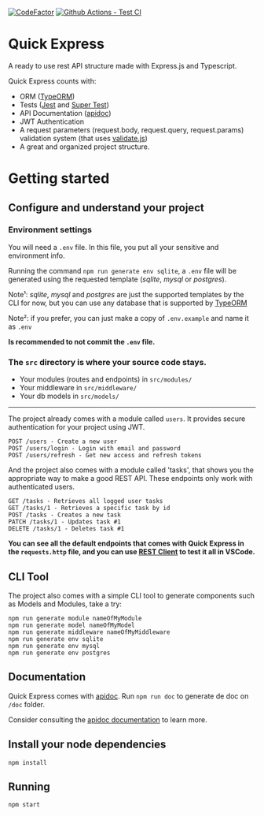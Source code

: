 [![CodeFactor](https://www.codefactor.io/repository/github/scriptaria/quick-express/badge)](https://www.codefactor.io/repository/github/scriptaria/quick-express)
[![Github Actions - Test CI](https://github.com/scriptaria/quick-express/workflows/tests/badge.svg)](https://github.com/scriptaria/quick-express/actions?query=workflow:tests)

# Quick Express

A ready to use rest API structure made with Express.js and Typescript.

Quick Express counts with:

- ORM ([TypeORM](https://github.com/typeorm))
- Tests ([Jest](https://github.com/facebook/jest) and [Super Test](https://github.com/visionmedia/supertest))
- API Documentation ([apidoc](https://apidocjs.com))
- JWT Authentication
- A request parameters (request.body, request.query, request.params) validation system (that uses [validate.js](https://github.com/ansman/validate.js))
- A great and organized project structure.

# Getting started

## Configure and understand your project

### Environment settings
You will need a `.env` file. In this file, you put all your sensitive and environment info.

Running the command `npm run generate env sqlite`, a `.env` file will be generated using the requested template (_sqlite_, _mysql_ or _postgres_).

Note¹: _sqlite_, _mysql_ and _postgres_ are just the supported templates by the CLI for now, but you can use any database that is supported by [TypeORM](https://github.com/typeorm)

Note²: if you prefer, you can just make a copy of `.env.example` and name it as `.env`

**Is recommended to not commit the `.env` file.**

### The `src` directory is where your source code stays.

- Your modules (routes and endpoints) in `src/modules/`
- Your middleware in `src/middleware/`
- Your db models in `src/models/`

---

The project already comes with a module called `users`. It provides secure authentication for your project using JWT.

    POST /users - Create a new user
    POST /users/login - Login with email and password
    POST /users/refresh - Get new access and refresh tokens

And the project also comes with a module called 'tasks', that shows you the appropriate way to make a good REST API. These endpoints only work with authenticated users.

    GET /tasks - Retrieves all logged user tasks
    GET /tasks/1 - Retrieves a specific task by id
    POST /tasks - Creates a new task
    PATCH /tasks/1 - Updates task #1
    DELETE /tasks/1 - Deletes task #1

**You can see all the default endpoints that comes with Quick Express in the `requests.http` file, and you can use [REST Client](https://marketplace.visualstudio.com/items?itemName=humao.rest-client) to test it all in VSCode.**

## CLI Tool

The project also comes with a simple CLI tool to generate components such as Models and Modules, take a try:

    npm run generate module nameOfMyModule
    npm run generate model nameOfMyModel
    npm run generate middleware nameOfMyMiddleware
    npm run generate env sqlite
    npm run generate env mysql
    npm run generate env postgres

## Documentation

Quick Express comes with [apidoc](https://apidocjs.com). Run `npm run doc` to generate de doc on `/doc` folder.

Consider consulting the [apidoc documentation](https://apidocjs.com/#getting-started) to learn more.

## Install your node dependencies

    npm install

## Running

    npm start
